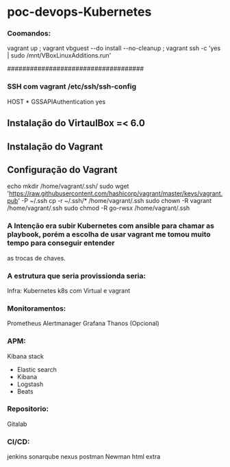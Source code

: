 # poc-devops-Kubernetes

### Coomandos:
vagrant up ; vagrant vbguest --do install --no-cleanup ; vagrant ssh -c 'yes | sudo /mnt/VBoxLinuxAdditions.run'

####################################
### SSH com vagrant /etc/ssh/ssh-config
HOST *
GSSAPIAuthentication yes

## Instalação do VirtaulBox =< 6.0
## Instalação do Vagrant

## Configuração do Vagrant
echo mkdir /home/vagrant/.ssh/
     sudo wget 'https://raw.githubusercontent.com/hashicorp/vagrant/master/keys/vagrant.pub' -P ~/.ssh
     cp -r ~/.ssh/* /home/vagrant/.ssh
     sudo chown -R vagrant /home/vagrant/.ssh
     sudo chmod -R go-rwsx /home/vagrant/.ssh
     
### A Intenção era subir Kubernetes com ansible para chamar as playbook, porém a escolha de usar vagrant me tomou muito tempo para conseguir entender 
as trocas de chaves.

### A estrutura que seria provissionda seria:

Infra:
Kubernetes k8s com Virtual e vagrant

### Monitoramentos:
Prometheus 
Alertmanager
Grafana
Thanos (Opcional)

### APM:
Kibana stack
 - Elastic search
 - Kibana
 - Logstash
 - Beats
 
### Repositorio:
Gitalab
 

### CI/CD:
jenkins
sonarqube
nexus
postman
Newman html extra


